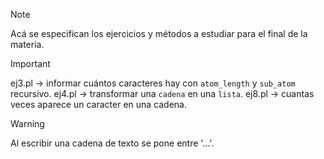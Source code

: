 > [!NOTE]  
> Acá se especifican los ejercicios y métodos a estudiar para el final de la materia.

> [!IMPORTANT]  
> ej3.pl -> informar cuántos caracteres hay con `atom_length` y `sub_atom` recursivo.
> ej4.pl -> transformar una `cadena` en una `lista`.
> ej8.pl -> cuantas veces aparece un caracter en una cadena.

> [!WARNING]
> Al escribir una cadena de texto se pone entre '...'.